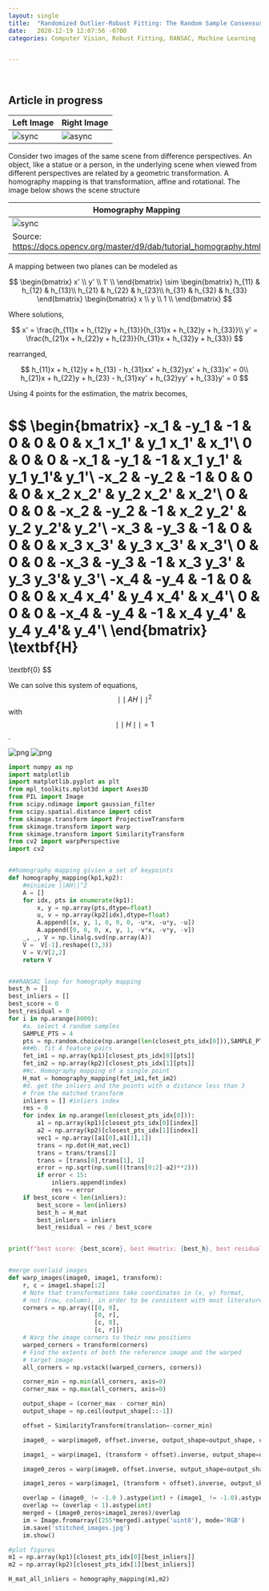 ```yaml
---
layout: single
title:  "Randomized Outlier-Robust Fitting: The Random Sample Consensus (RANSAC) Learning Algorithm Applied to Image Stitching from Scratch"
date:   2020-12-19 12:07:56 -0700
categories: Computer Vision, Robust Fitting, RANSAC, Machine Learning


---
```


<link rel="stylesheet" type="text/css" href="../semantic/semantic.min.css">
<script
src="https://code.jquery.com/jquery-3.1.1.min.js"
integrity="sha256-hVVnYaiADRTO2PzUGmuLJr8BLUSjGIZsDYGmIJLv2b8="
crossorigin="anonymous"></script>
<script src="../semantic/semantic.min.js">
</script>

<script src="https://cdn.mathjax.org/mathjax/latest/MathJax.js?config=TeX-AMS-MML_HTMLorMML" type="text/javascript"></script>


<br>

## Article in progress




| Left Image | Right Image |
|-------------|--------------|
| ![sync](/assets/images/ransac/right.jpg) | ![async](./assets/images/ransac/left.jpg)|




Consider two images of the same scene from difference perspectives.
An object, like a statue or a person, in the underlying scene when viewed from different perspectives are related by a geometric transformation. A homography mapping is that transformation, affine and rotational. The image below shows the scene structure


| Homography Mapping |
|-------------|
| ![sync](/assets/images/ransac/homography_mapping.jpg)     |
|Source: https://docs.opencv.org/master/d9/dab/tutorial_homography.html|


A mapping between two planes can be modeled as

$$
\begin{bmatrix}
x' \\
y' \\
1' \\
\end{bmatrix}	
\sim
\begin{bmatrix}
h_{11} & h_{12} & h_{13}\\
h_{21} & h_{22} & h_{23}\\
h_{31} & h_{32} & h_{33}
\end{bmatrix}	
\begin{bmatrix}
x \\
y \\
1 \\
\end{bmatrix}	
$$


Where solutions, 

$$
x' = \frac{h_{11}x + h_{12}y  + h_{13}}{h_{31}x + h_{32}y  + h_{33}}\\
y' = \frac{h_{21}x + h_{22}y  + h_{23}}{h_{31}x + h_{32}y  + h_{33}}
$$

rearranged,

$$
h_{11}x + h_{12}y + h_{13} - h_{31}xx' + h_{32}yx' + h_{33}x' = 0\\
h_{21}x + h_{22}y + h_{23} - h_{31}xy' + h_{32}yy' + h_{33}y' = 0
$$

Using 4 points for the estimation, the matrix becomes, 

$$
\begin{bmatrix}
-x_1 & -y_1 & -1 & 0 & 0 & 0 & x_1 x_1' & y_1 x_1' & x_1'\\
0 & 0 & 0 & -x_1 & -y_1 & -1 &  x_1 y_1' & y_1 y_1'& y_1'\\
-x_2 & -y_2 & -1 & 0 & 0 & 0 & x_2 x_2' & y_2 x_2' & x_2'\\
0 & 0 & 0 & -x_2 & -y_2 & -1 &  x_2 y_2' & y_2 y_2'& y_2'\\
-x_3 & -y_3 & -1 & 0 & 0 & 0 & x_3 x_3' & y_3 x_3' & x_3'\\
0 & 0 & 0 & -x_3 & -y_3 & -1 &  x_3 y_3' & y_3 y_3'& y_3'\\
-x_4 & -y_4 & -1 & 0 & 0 & 0 & x_4 x_4' & y_4 x_4' & x_4'\\
0 & 0 & 0 & -x_4 & -y_4 & -1 &  x_4 y_4' & y_4 y_4'& y_4'\\
\end{bmatrix}	
\textbf{H}
=
\textbf{0}
$$

We can solve this system of equations, $$ \mid\mid  AH \mid\mid^2 $$ with $$ \mid\mid H \mid\mid  = 1$$.







![png](/assets/images/ransac/matched_keypoints.png)
![png](/assets/images/ransac/merged.png)






```python
import numpy as np
import matplotlib
import matplotlib.pyplot as plt
from mpl_toolkits.mplot3d import Axes3D
from PIL import Image
from scipy.ndimage import gaussian_filter
from scipy.spatial.distance import cdist
from skimage.transform import ProjectiveTransform
from skimage.transform import warp
from skimage.transform import SimilarityTransform
from cv2 import warpPerspective
import cv2

```




```python

##homography mapping givien a set of keypoints
def homography_mapping(kp1,kp2):
    #minimize ||AH||^2
    A = []
    for idx, pts in enumerate(kp1):
        x, y = np.array(pts,dtype=float)
        u, v = np.array(kp2[idx],dtype=float)
        A.append([x, y, 1, 0, 0, 0, -u*x, -u*y, -u])
        A.append([0, 0, 0, x, y, 1, -v*x, -v*y, -v])
    _, _, V = np.linalg.svd(np.array(A))
    V =  V[-1].reshape((3,3))
    V = V/V[2,2]
    return V


```




```python

###RANSAC loop for homography mapping
best_h = []
best_inliers = []
best_score = 0
best_residual = 0
for i in np.arange(8000):
    #a. select 4 random samples
    SAMPLE_PTS = 4
    pts = np.random.choice(np.arange(len(closest_pts_idx[0])),SAMPLE_PTS,replace=False)
    ###b. fit 4 feature pairs
    fet_im1 = np.array(kp1)[closest_pts_idx[0][pts]]
    fet_im2 = np.array(kp2)[closest_pts_idx[1][pts]]
    ##c. Homography mapping of a single point
    H_mat = homography_mapping(fet_im1,fet_im2)
    #d. get the inliers and the points with a distance less than 3
    # from the matched transform
    inliers = [] #inliers index
    res = 0
    for index in np.arange(len(closest_pts_idx[0])):
        a1 = np.array(kp1)[closest_pts_idx[0][index]]
        a2 = np.array(kp2)[closest_pts_idx[1][index]]
        vec1 = np.array([a1[0],a1[1],1])
        trans = np.dot(H_mat,vec1)
        trans = trans/trans[2]
        trans = [trans[0],trans[1], 1]
        error = np.sqrt(np.sum(((trans[0:2]-a2)**2)))
        if error < 15:
            inliers.append(index)
            res += error
    if best_score < len(inliers):
        best_score = len(inliers)
        best_h = H_mat
        best_inliers = inliers 
        best_residual = res / best_score


print(f"best score: {best_score}, best Hmatrix: {best_h}, best residual: {best_residual}")



```


```python
#merge overlaid images 
def warp_images(image0, image1, transform):
    r, c = image1.shape[:2]
    # Note that transformations take coordinates in (x, y) format,
    # not (row, column), in order to be consistent with most literature
    corners = np.array([[0, 0],
                        [0, r],
                        [c, 0],
                        [c, r]])
    # Warp the image corners to their new positions
    warped_corners = transform(corners)
    # Find the extents of both the reference image and the warped
    # target image
    all_corners = np.vstack((warped_corners, corners))

    corner_min = np.min(all_corners, axis=0)
    corner_max = np.max(all_corners, axis=0)

    output_shape = (corner_max - corner_min)
    output_shape = np.ceil(output_shape[::-1])

    offset = SimilarityTransform(translation=-corner_min)

    image0_ = warp(image0, offset.inverse, output_shape=output_shape, cval=-1)

    image1_ = warp(image1, (transform + offset).inverse, output_shape=output_shape, cval=-1)

    image0_zeros = warp(image0, offset.inverse, output_shape=output_shape, cval=0)

    image1_zeros = warp(image1, (transform + offset).inverse, output_shape=output_shape, cval=0)

    overlap = (image0_ != -1.0 ).astype(int) + (image1_ != -1.0).astype(int)
    overlap += (overlap < 1).astype(int)
    merged = (image0_zeros+image1_zeros)/overlap
    im = Image.fromarray((255*merged).astype('uint8'), mode='RGB')
    im.save('stitched_images.jpg')
    im.show()

```

```python
#plot figures
m1 = np.array(kp1)[closest_pts_idx[0][best_inliers]]
m2 = np.array(kp2)[closest_pts_idx[1][best_inliers]]

H_mat_all_inliers = homography_mapping(m1,m2)

```


